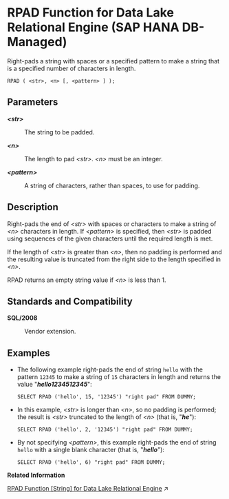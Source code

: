<!-- loio6c4ea243716a46e789d87818e8be6df1 -->

# RPAD Function for Data Lake Relational Engine \(SAP HANA DB-Managed\)

Right-pads a string with spaces or a specified pattern to make a string that is a specified number of characters in length.



```
RPAD ( <str>, <n> [, <pattern> ] );
```



<a name="loio6c4ea243716a46e789d87818e8be6df1__section_pk2_crt_vrb"/>

## Parameters


<dl>
<dt><b>

*<str\>*

</b></dt>
<dd>

The string to be padded.



</dd><dt><b>

*<n\>*

</b></dt>
<dd>

The length to pad *<str\>*. *<n\>* must be an integer.



</dd><dt><b>

*<pattern\>*

</b></dt>
<dd>

A string of characters, rather than spaces, to use for padding.



</dd>
</dl>



<a name="loio6c4ea243716a46e789d87818e8be6df1__section_g4t_crt_vrb"/>

## Description

Right-pads the end of *<str\>* with spaces or characters to make a string of *<n\>* characters in length. If *<pattern\>* is specified, then *<str\>* is padded using sequences of the given characters until the required length is met.

If the length of *<str\>* is greater than *<n\>*, then no padding is performed and the resulting value is truncated from the right side to the length specified in *<n\>*.

RPAD returns an empty string value if *<n\>* is less than 1.



<a name="loio6c4ea243716a46e789d87818e8be6df1__section_klv_2rt_vrb"/>

## Standards and Compatibility


<dl>
<dt><b>

SQL/2008

</b></dt>
<dd>

Vendor extension.



</dd>
</dl>



<a name="loio6c4ea243716a46e789d87818e8be6df1__section_pxm_drt_vrb"/>

## Examples

-   The following example right-pads the end of string `hello` with the pattern `12345` to make a string of `15` characters in length and returns the value "***hello1234512345***":

    ```
    SELECT RPAD ('hello', 15, '12345') "right pad" FROM DUMMY;
    ```

-   In this example, *<str\>* is longer than *<n\>*, so no padding is performed; the result is *<str\>* truncated to the length of *<n\>* \(that is, "***he***"\):

    ```
    SELECT RPAD ('hello', 2, '12345') "right pad" FROM DUMMY;
    ```

-   By not specifying *<pattern\>*, this example right-pads the end of string `hello` with a single blank character \(that is, "***hello***"\):

    ```
    SELECT RPAD ('hello', 6) "right pad" FROM DUMMY;
    ```


**Related Information**  


[RPAD Function \[String\] for Data Lake Relational Engine](https://help.sap.com/viewer/19b3964099384f178ad08f2d348232a9/2024_1_QRC/en-US/3a8714b7782a4730b091194c3b54aca0.html "Right-pads a string with spaces or a specified pattern to make a string that is a specified number of characters in length.") :arrow_upper_right:

